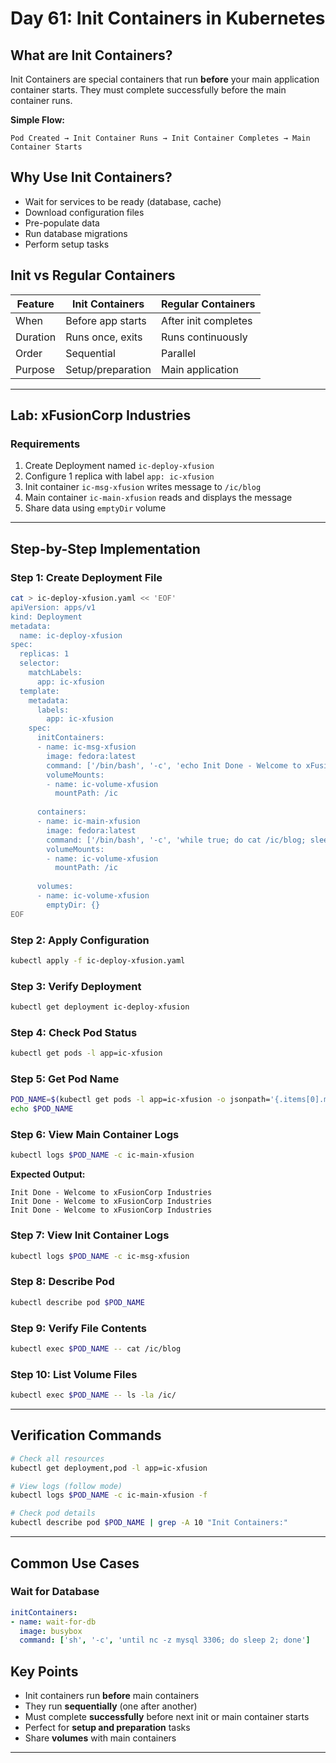 # Day 61: Init Containers in Kubernetes

## What are Init Containers?

Init Containers are special containers that run **before** your main application container starts. They must complete successfully before the main container runs.

**Simple Flow:**
```
Pod Created → Init Container Runs → Init Container Completes → Main Container Starts
```

## Why Use Init Containers?

- Wait for services to be ready (database, cache)
- Download configuration files
- Pre-populate data
- Run database migrations
- Perform setup tasks

## Init vs Regular Containers

| Feature | Init Containers | Regular Containers |
|---------|----------------|-------------------|
| When | Before app starts | After init completes |
| Duration | Runs once, exits | Runs continuously |
| Order | Sequential | Parallel |
| Purpose | Setup/preparation | Main application |

---

## Lab: xFusionCorp Industries

### Requirements

1. Create Deployment named `ic-deploy-xfusion`
2. Configure 1 replica with label `app: ic-xfusion`
3. Init container `ic-msg-xfusion` writes message to `/ic/blog`
4. Main container `ic-main-xfusion` reads and displays the message
5. Share data using `emptyDir` volume

---

## Step-by-Step Implementation

### Step 1: Create Deployment File

```bash
cat > ic-deploy-xfusion.yaml << 'EOF'
apiVersion: apps/v1
kind: Deployment
metadata:
  name: ic-deploy-xfusion
spec:
  replicas: 1
  selector:
    matchLabels:
      app: ic-xfusion
  template:
    metadata:
      labels:
        app: ic-xfusion
    spec:
      initContainers:
      - name: ic-msg-xfusion
        image: fedora:latest
        command: ['/bin/bash', '-c', 'echo Init Done - Welcome to xFusionCorp Industries > /ic/blog']
        volumeMounts:
        - name: ic-volume-xfusion
          mountPath: /ic
      
      containers:
      - name: ic-main-xfusion
        image: fedora:latest
        command: ['/bin/bash', '-c', 'while true; do cat /ic/blog; sleep 5; done']
        volumeMounts:
        - name: ic-volume-xfusion
          mountPath: /ic
      
      volumes:
      - name: ic-volume-xfusion
        emptyDir: {}
EOF
```

### Step 2: Apply Configuration

```bash
kubectl apply -f ic-deploy-xfusion.yaml
```

### Step 3: Verify Deployment

```bash
kubectl get deployment ic-deploy-xfusion
```

### Step 4: Check Pod Status

```bash
kubectl get pods -l app=ic-xfusion
```

### Step 5: Get Pod Name

```bash
POD_NAME=$(kubectl get pods -l app=ic-xfusion -o jsonpath='{.items[0].metadata.name}')
echo $POD_NAME
```

### Step 6: View Main Container Logs

```bash
kubectl logs $POD_NAME -c ic-main-xfusion
```

**Expected Output:**
```
Init Done - Welcome to xFusionCorp Industries
Init Done - Welcome to xFusionCorp Industries
Init Done - Welcome to xFusionCorp Industries
```

### Step 7: View Init Container Logs

```bash
kubectl logs $POD_NAME -c ic-msg-xfusion
```

### Step 8: Describe Pod

```bash
kubectl describe pod $POD_NAME
```

### Step 9: Verify File Contents

```bash
kubectl exec $POD_NAME -- cat /ic/blog
```

### Step 10: List Volume Files

```bash
kubectl exec $POD_NAME -- ls -la /ic/
```

---

## Verification Commands

```bash
# Check all resources
kubectl get deployment,pod -l app=ic-xfusion

# View logs (follow mode)
kubectl logs $POD_NAME -c ic-main-xfusion -f

# Check pod details
kubectl describe pod $POD_NAME | grep -A 10 "Init Containers:"
```

---

## Common Use Cases

### Wait for Database
```yaml
initContainers:
- name: wait-for-db
  image: busybox
  command: ['sh', '-c', 'until nc -z mysql 3306; do sleep 2; done']
```


## Key Points

- Init containers run **before** main containers
- They run **sequentially** (one after another)
- Must complete **successfully** before next init or main container starts
- Perfect for **setup and preparation** tasks
- Share **volumes** with main containers

---


